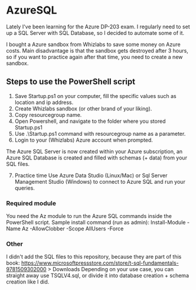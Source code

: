 # AzureSQL
Lately I've been learning for the Azure DP-203 exam. I regularly need to set up a SQL Server with SQL Database, so I decided to automate some of it.

I bought a Azure sandbox from Whizlabs to save some money on Azure costs. Main disadvantage is that the sandbox gets destroyed after 3 hours, so if you want to practice again after that time, you need to create a new sandbox.

## Steps to use the PowerShell script

1. Save Startup.ps1 on your computer, fill the specific values such as location and ip address.
2. Create Whizlabs sandbox (or other brand of your liking).
3. Copy resourcegroup name.
4. Open Powershell, and navigate to the folder where you stored Startup.ps1
5. Use .\Startup.ps1 command with resourcegroup name as a parameter.
6. Login to your (Whizlabs) Azure account when prompted.

The Azure SQL Server is now created within your Azure subscription, an Azure SQL Database is created and filled with schemas (+ data) from your SQL files.

7. Practice time
Use Azure Data Studio (Linux/Mac) or Sql Server Management Studio (Windows) to connect to Azure SQL and run your queries.

### Required module
You need the Az module to run the Azure SQL commands inside the PowerShell script.
Sample install command (run as admin):
Install-Module -Name Az -AllowClobber -Scope AllUsers -Force

### Other
I didn't add the SQL files to this repository, because they are part of this book:
https://www.microsoftpressstore.com/store/t-sql-fundamentals-9781509302000 > Downloads
Depending on your use case, you can straight away use TSQLV4.sql, or divide it into database creation + schema creation like I did.



